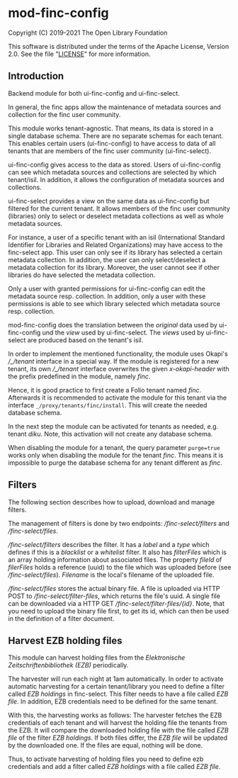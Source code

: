# mod-finc-config

Copyright (C) 2019-2021 The Open Library Foundation

This software is distributed under the terms of the Apache License,
Version 2.0. See the file "[LICENSE](LICENSE)" for more information.

## Introduction

Backend module for both ui-finc-config and ui-finc-select.

In general, the finc apps allow the maintenance of metadata sources and collection for the finc user community. 

This module works tenant-agnostic. That means, its data is stored in a single database schema. There are no separate schemas for each tenant. This enables certain users (ui-finc-config) to have access to data of all tenants that are members of the finc user community (ui-finc-select). 

ui-finc-config gives access to the data as stored. Users of ui-finc-config can see which metadata sources and collections are selected by which tenant/isil. In addition, it allows the configuration of metadata sources and collections.

ui-finc-select provides a view on the same data as ui-finc-config but filtered for the current tenant. It allows members of the finc user community (libraries) only to select or deselect metadata collections as well as whole metadata sources.

For instance, a user of a specific tenant with an isil (International Standard Identifier for Libraries and Related Organizations) may have access to the finc-select app. This user can only see if its library has selected a certain metadata collection. In addition, the user can only select/deselect a metadata collection for its library. Moreover, the user cannot see if other libraries do have selected the metadata collection.

Only a user with granted permissions for ui-finc-config can edit the metadata source resp. collection. In addition, only a user with these permissions is able to see which library selected which metadata source resp. collection.

mod-finc-config does the translation between the _original_ data used by ui-finc-config und the _view_ used by ui-finc-select. The _views_ used by ui-finc-select are produced based on the tenant's isil.

In order to implement the mentioned functionality, the module uses Okapi's */_/tenant* interface in a special way. If the module is registered for a new tenant, its own */_/tenant* interface overwrites the given *x-okapi-header* with the prefix predefined in the module, namely *finc*.

Hence, it is good practice to first create a Folio tenant named _finc_. Afterwards it is recommended to activate the module for this tenant via the interface `_/proxy/tenants/finc/install`. This will create the needed database schema.

In the next step the module can be activated for tenants as needed, e.g. tenant _diku_. Note, this activation will not create any database schema. 

When disabling the module for a tenant, the query parameter `purge=true` works only when disabling the module for the tenant _finc_. This means it is impossible to purge the database schema for any tenant different as _finc_.


## Filters

The following section describes how to upload, download and manage filters.

The management of filters is done by two endpoints: */finc-select/filters* and */finc-select/files*.

*/finc-select/filters* describes the filter. It has a *label* and a *type* which defines if this is a *blacklist* or a *whitelist* filter. It also has *filterFiles* which is an array holding information about associated files. The property *fileId* of *filerFiles* holds a reference (uuid) to the file which was uploaded before (see */finc-select/files*). *Filename* is the local's filename of the uploaded file.

*/finc-select/files* stores the actual binary file. A file is uploaded via HTTP POST to */finc-select/filter-files*, which returns the file's uuid. A single file can be downloaded via a HTTP GET */finc-select/filter-files/{id}*. Note, that you need to upload the binary file first, to get its id, which can then be used in the definition of a filter document.

## Harvest EZB holding files

This module can harvest holding files from the *Elektronische Zeitschriftenbibliothek (EZB)* periodically.

The harvester will run each night at 1am automatically. 
In order to activate automatic harvesting for a certain tenant/library you need to define a filter called *EZB holdings* in finc-select. This filter needs to have a file called *EZB file*. In addition, EZB credentials need to be defined for the same tenant.

With this, the harvesting works as follows: The harvester fetches the EZB credentials of each tenant and will harvest the holding file the tenants from the EZB. It will compare the downloaded holding file with the file called *EZB file* of the filter *EZB holdings*. If both files differ, the *EZB file* will be updated by the downloaded one. If the files are equal, nothing will be done.

Thus, to activate harvesting of holding files you need to define ezb credentials and add a filter called *EZB holdings* with a file called *EZB file*.

